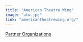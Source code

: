 ```yaml
---
title: "American Theatre Wing"
image: "atw.jpg"
link: "americantheatrewing.org/"
---
```


[Partner Organizations](/about/partner-organizations)